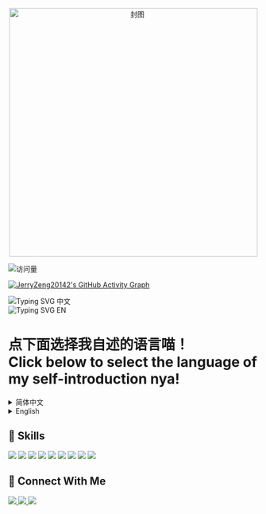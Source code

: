 <p align="center">
  <img src="img/coverimg.png" alt="封图" width="500"/>
</p>

![访问量](https://count.getloli.com/get/@JerryZeng20142.JerryZeng20142?theme=moebooru)

[![JerryZeng20142's GitHub Activity Graph](https://github-readme-activity-graph.vercel.app/graph?username=JerryZeng20142&theme=github-compact)](https://github.com/JerryZeng20142)


![Typing SVG 中文](https://readme-typing-svg.demolab.com?font=Microsoft+YaHei&size=25&duration=3000&pause=1000&color=FF69B4&cursorColor=DA0078&random=false&width=435&lines=你好呀;我叫曾予翮;社交媒体上的“某中学生叫姐姐Jerry”;是男孩子哦;中国高中生;桂林人;初级跑者;二次元;搞机爱好者;米粉)<br>
![Typing SVG EN](https://readme-typing-svg.demolab.com?font=Roboto&size=25&duration=3000&pause=1000&color=FF69B4&cursorColor=DA0078&random=false&width=435&lines=Hello;I'm+Jerry+Zeng;aka+%22sisJer%22+on+social+media;A+boy;A+Chinese+high+school+student;Guiliner;Beginner+Runner;Otaku;Gadget+Geek;Xiaomi+Fan)


# 点下面选择我自述的语言喵！<br>Click below to select the language of my self-introduction nya!
<details>
<summary>简体中文</summary>

## 👋 Hi there

你好呀~ 我叫曾予翮，在社媒上常用“某中学生叫姐姐Jerry”，来自中华人民共和国广西壮族自治区桂林市，高中生，就读于附属于桂林市电子科技大学的桂电中学。

## 🧠 About Me

•🎂2009年2月2日出生<br>
•📱对 UI/UX 设计感兴趣（因为能力不够，所以仅此而已了），经常观看操作系统的动效解析<br>
•🖥️哔哩哔哩/YouTube 创作者<br>
•🧢初级跑者/二次元/玩机发烧友/米粉<br>
•🪄正在学习使用AE<br>
•✒️喜欢创作（不太）文艺（的）作品，热衷于鉴赏各种形式的文学作品<br>
•🎮米家游戏/植物大战僵尸系列/愤怒的小鸟系列/命令与征服系列/跳舞的线玩家<br>

## 🌸 Fun Facts

•体育中考1000米用时3分24秒，是我有记录的1000米跑最快速度👍<br>
•我不认为自己是广义上的男娘，虽然别人都是这么说的💦<br>
•和喜欢的女孩子处成了哥们（而且人家知道），所以现在我既不单身也没女朋友😇<br>
•因为自己的老爷设备变砖于是赶紧重刷系统导致失联的事时有发生🥲<br>

## 🏆 My GitHub Stats
![JerryZeng20142's GitHub stats](https://github-readme-stats.vercel.app/api?username=JerryZeng20142&show_icons=true&theme=radical&locale=cn)

</details>

<details>
<summary>English</summary>

## 👋 Hi there

Hi~ My name is Jerry Zeng, aka "sisJer" on social media. I'm from Guilin City, Guangxi Zhuang Autonomous Region, China. I'm a high school student at Guidian Middle School, which is affiliated with Guilin University of Electronic Technology.

## 🧠 About Me

•🎂Born on February 2, 2009<br>
•📱I'm interested in UI/UX design (though my skills are still developing), and often watch analysis videos on operating system animations<br>
•🖥️Bilibili UP / YouTuber<br>
•🧢Beginner Runner / Otaku / Gadget Geek / Xiaomi Fan<br>
•🪄Learning Adobe After Effects<br>
•✒️ I enjoy creating (not-so) literary works and am passionate about appreciating various forms of literature<br>
•🎮I play games by HoYoVerse / Plants vs. Zombies series / Angry Birds series / Command and Conquer series / Dancing Line<br>

## 🌸 Fun Facts

•I ran 1000m in 3min24sec in the PE Highschool Entrance Examination, which is the fastest time I have ever recorded 👍<br>
•I don’t consider myself an otokonoko in the broad sense, even though they always say so 💦<br>
•I’ve become bros with the girl I like (and she knows I like her), so I’m not exactly single but I don’t have a girlfriend either now 😇<br>
•Sometimes my old device gets bricked, and I have to quickly re-flash the system, which occasionally causes me to lose contact 🥲<br>

## 🏆 My GitHub Stats
![JerryZeng20142's GitHub stats](https://github-readme-stats.vercel.app/api?username=JerryZeng20142&show_icons=true&theme=radical)
</details>

## 🔧 Skills
<img src="https://skillicons.dev/icons?i=github"/> <img src="https://img.icons8.com/?size=50&id=117563&format=png&color=000000"/> <img src="https://img.icons8.com/?size=50&id=117557&format=png&color=000000"/> <img src="https://img.icons8.com/?size=50&id=117561&format=png&color=000000"/> <img src="https://skillicons.dev/icons?i=pr"/> <img src="https://skillicons.dev/icons?i=ps"/> <img src="https://skillicons.dev/icons?i=ae"/> <img src="https://img.icons8.com/?size=50&id=TuXN3JNUBGOT&format=png&color=000000"/> <img src="https://img.icons8.com/?size=50&id=s9k2rXOtb7lB&format=png&color=000000"/>

## 🛜 Connect With Me

<p>
  <a href="https://github.com/JerryZeng20142">
    <img src="https://img.shields.io/github/followers/JerryZeng20142?label=GitHub&color=33354d&style=for-the-badge" />
  </a>
  <a href="mailto:jerryzeng20210142@outlook.com">
    <img src="https://img.shields.io/badge/Email-Outlook (jerryzeng20210142@outlook.com)-blue?&color=c2bafd&style=for-the-badge" />
  </a>
<a href="https://qm.qq.com/q/uNWMCZXOrS">
  <img src="https://img.shields.io/badge/QQ-1419865661-blue.svg?logo=qq&color=6980cc&style=for-the-badge" />
</a>
</p>
